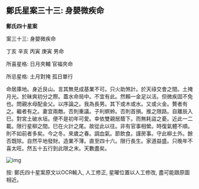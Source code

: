 ## 鄭氏星案三十三: 身嬰微疾命

**鄭氏四十星案**

案三十三: 身嬰微疾命

丁亥 辛亥 丙寅 庚寅 男命

所喜星格: 日月夾輔 官福夾命

所忌星格: 土月對掩 孤日單行

命居庫地。身近艮山。言其無見成基業不可。只火助煞計。於天祿交會之間。土掩月光。於昧爽初分之際。蓋水命局中。不宜有此。然賴一金足以活。但微疾固不免也。問親水母配金父。以序論之。我為長男。其下或木或水。又或火金。贅者有之。繼者有之。妻宜兩敵。否則重議。子利螟蛉。否則首損。推之限路。自離辰入巳。對宮土破水垣。便不是初年可愛。幸依雙親居蔭下。而無耗盜之憂。近此一二載。限行星柳之間。巳在火計之尾。故從此以往。非有官事相縈。時復氣體不順。則不如前者多矣。今之冬。來歲之春。調血氣。節飲食。謹房事。守此柳土外。餘否既除。自然平地發財。造業不薄。直至四十六。限行長生。家道益盛。只晚年不喜太旺。然五十五行到此限之末。天數盡矣。

![img](https://lh3.googleusercontent.com/ENzWjC81cKK2v7GgZyRCWv3KyL7bfQrE7Lv6AsjkxnjCu1wUTm9PK7BfA48vOKG4eRqNZz3it7yPJrkF-lss00dSQqlJSu00uA1JENSUAM4=w1280)

按: 鄭氏四十星案原文以OCR輸入, 人工修正, 星曜位置以人工修改, 盡可能跟原圖相近。